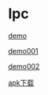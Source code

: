 # lpc
[demo]( https://li932565422.github.io/lpc/A-Frame/mobile-AR.html)

[demo001]( https://li932565422.github.io/lpc/newAR/a-frame.html)


[demo002]( https://li932565422.github.io/lpc/A-Frame/ShouJi.html)

[apk下载]( https://li932565422.github.io/lpc/QiChongGuan.apk)
